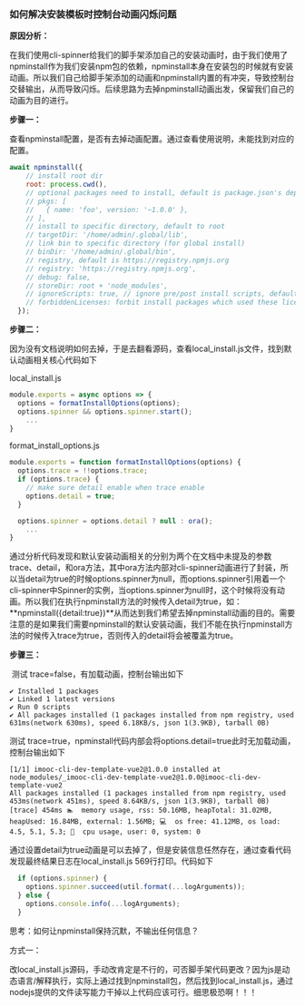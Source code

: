 ### 如何解决安装模板时控制台动画闪烁问题



**原因分析：**

​	在我们使用cli-spinner给我们的脚手架添加自己的安装动画时，由于我们使用了npminstall作为我们安装npm包的依赖，npminstall本身在安装包的时候就有安装动画。所以我们自己给脚手架添加的动画和npminstall内置的有冲突，导致控制台交替输出，从而导致闪烁。后续思路为去掉npminstall动画出发，保留我们自己的动画为目的进行。



**步骤一：**

​	查看npminstall配置，是否有去掉动画配置。通过查看使用说明，未能找到对应的配置。

````javascript
await npminstall({
    // install root dir
    root: process.cwd(),
    // optional packages need to install, default is package.json's dependencies and devDependencies
    // pkgs: [
    //   { name: 'foo', version: '~1.0.0' },
    // ],
    // install to specific directory, default to root
    // targetDir: '/home/admin/.global/lib',
    // link bin to specific directory (for global install)
    // binDir: '/home/admin/.global/bin',
    // registry, default is https://registry.npmjs.org
    // registry: 'https://registry.npmjs.org',
    // debug: false,
    // storeDir: root + 'node_modules',
    // ignoreScripts: true, // ignore pre/post install scripts, default is `false`
    // forbiddenLicenses: forbit install packages which used these licenses
  });
````



**步骤二：**

​	因为没有文档说明如何去掉，于是去翻看源码，查看local_install.js文件，找到默认动画相关核心代码如下

local_install.js

````javascript
module.exports = async options => {
  options = formatInstallOptions(options);
  options.spinner && options.spinner.start();
	...
}
````

format_install_options.js

````javascript
module.exports = function formatInstallOptions(options) {
  options.trace = !!options.trace;
  if (options.trace) {
    // make sure detail enable when trace enable
    options.detail = true;
  }

  options.spinner = options.detail ? null : ora();
	...
}
````

通过分析代码发现和默认安装动画相关的分别为两个在文档中未提及的参数trace、detail，和ora方法，其中ora方法内部对cli-spinner动画进行了封装，所以当detail为true的时候options.spinner为null，而options.spinner引用着一个cli-spinner中Spinner的实例，当options.spinner为null时，这个时候将没有动画。所以我们在执行npminstall方法的时候传入detail为true，如：**npminstall({detail:true})**从而达到我们希望去掉npminstall动画的目的。需要注意的是如果我们需要npminstall的默认安装动画，我们不能在执行npminstall方法的时候传入trace为true，否则传入的detail将会被覆盖为true。



**步骤三：**

​	测试 trace=false，有加载动画，控制台输出如下

````shell
✔ Installed 1 packages
✔ Linked 1 latest versions
✔ Run 0 scripts
✔ All packages installed (1 packages installed from npm registry, used 631ms(network 630ms), speed 6.18KB/s, json 1(3.9KB), tarball 0B)
````

测试 trace=true，npminstall代码内部会将options.detail=true此时无加载动画，控制台输出如下

````shell
[1/1] imooc-cli-dev-template-vue2@1.0.0 installed at node_modules/_imooc-cli-dev-template-vue2@1.0.0@imooc-cli-dev-template-vue2
All packages installed (1 packages installed from npm registry, used 453ms(network 451ms), speed 8.64KB/s, json 1(3.9KB), tarball 0B)
[trace] 454ms 🏊  memory usage, rss: 50.16MB, heapTotal: 31.02MB, heapUsed: 16.84MB, external: 1.56MB; 💻  os free: 41.12MB, os load: 4.5, 5.1, 5.3; 🏃  cpu usage, user: 0, system: 0

````



通过设置detail为true动画是可以去掉了，但是安装信息任然存在，通过查看代码发现最终结果日志在local_install.js 569行打印。代码如下

````javascript
  if (options.spinner) {
    options.spinner.succeed(util.format(...logArguments));
  } else {
    options.console.info(...logArguments);
  }
````

思考：如何让npminstall保持沉默，不输出任何信息？

方式一：

​	改local_install.js源码，手动改肯定是不行的，可否脚手架代码更改？因为js是动态语言/解释执行，实际上通过找到npminstall包，然后找到local_install.js，通过nodejs提供的文件读写能力干掉以上代码应该可行。细思极恐啊！！！

